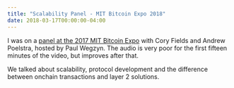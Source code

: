 ```yaml
---
title: "Scalability Panel - MIT Bitcoin Expo 2018"
date: 2018-03-17T00:00:00-04:00
---
```


I was on a [panel at the 2017 MIT Bitcoin
Expo](https://www.youtube.com/watch?v=gl1a5hLLqU0&feature=youtu.be&t=4410) with
Cory Fields and Andrew Poelstra, hosted by Paul Wegzyn. The audio is very poor
for the first fifteen minutes of the video, but improves after that.

We talked about scalability, protocol development and the difference between
onchain transactions and layer 2 solutions.
